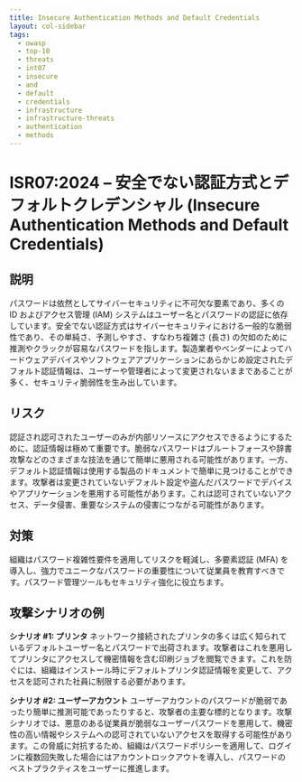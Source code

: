 ```yaml
---
title: Insecure Authentication Methods and Default Credentials
layout: col-sidebar
tags:
  - owasp
  - top-10
  - threats
  - int07
  - insecure
  - and
  - default
  - credentials
  - infrastructure
  - infrastructure-threats
  - authentication
  - methods
---
```


# ISR07:2024 – 安全でない認証方式とデフォルトクレデンシャル (Insecure Authentication Methods and Default Credentials)

## 説明

パスワードは依然としてサイバーセキュリティに不可欠な要素であり、多くの ID およびアクセス管理 (IAM) システムはユーザー名とパスワードの認証に依存しています。安全でない認証方式はサイバーセキュリティにおける一般的な脆弱性であり、その単純さ、予測しやすさ、すなわち複雑さ (長さ) の欠如のために推測やクラックが容易なパスワードを指します。製造業者やベンダーによってハードウェアデバイスやソフトウェアアプリケーションにあらかじめ設定されたデフォルト認証情報は、ユーザーや管理者によって変更されないままであることが多く、セキュリティ脆弱性を生み出しています。

## リスク

認証され認可されたユーザーのみが内部リソースにアクセスできるようにするために、認証情報は極めて重要です。脆弱なパスワードはブルートフォースや辞書攻撃などのさまざまな技法を通じて簡単に悪用される可能性があります。一方、デフォルト認証情報は使用する製品のドキュメントで簡単に見つけることができます。攻撃者は変更されていないデフォルト設定や盗んだパスワードでデバイスやアプリケーションを悪用する可能性があります。これは認可されていないアクセス、データ侵害、重要なシステムの侵害につながる可能性があります。

## 対策

組織はパスワード複雑性要件を適用してリスクを軽減し、多要素認証 (MFA) を導入し、強力でユニークなパスワードの重要性について従業員を教育すべきです。パスワード管理ツールもセキュリティ強化に役立ちます。

## 攻撃シナリオの例

**シナリオ #1: プリンタ**
ネットワーク接続されたプリンタの多くは広く知られているデフォルトユーザー名とパスワードで出荷されます。攻撃者はこれを悪用してプリンタにアクセスして機密情報を含む印刷ジョブを閲覧できます。これを防ぐには、組織はインストール時にデフォルトプリンタ認証情報を変更して、アクセスを認可された社員に制限する必要があります。

**シナリオ #2: ユーザーアカウント**
ユーザーアカウントのパスワードが脆弱であったり簡単に推測可能であったりすると、攻撃者の主要な標的となります。攻撃シナリオでは、悪意のある従業員が脆弱なユーザーパスワードを悪用して、機密性の高い情報やシステムへの認可されていないアクセスを取得する可能性があります。この脅威に対抗するため、組織はパスワードポリシーを適用して、ログインに複数回失敗した場合にはアカウントロックアウトを導入し、パスワードのベストプラクティスをユーザーに推進します。
